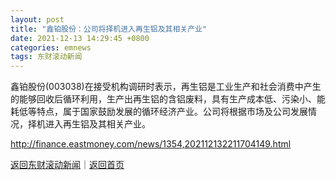```yaml
---
layout: post
title: "鑫铂股份：公司将择机进入再生铝及其相关产业"
date: 2021-12-13 14:29:45 +0800
categories: emnews
tags: 东财滚动新闻
---
```


鑫铂股份(003038)在接受机构调研时表示，再生铝是工业生产和社会消费中产生的能够回收后循环利用，生产出再生铝的含铝废料，具有生产成本低、污染小、能耗低等特点，属于国家鼓励发展的循环经济产业。公司将根据市场及公司发展情况，择机进入再生铝及其相关产业。

<http://finance.eastmoney.com/news/1354,202112132211704149.html>

[返回东财滚动新闻](//finews.withounder.com/emnews/)｜[返回首页](//finews.withounder.com/)